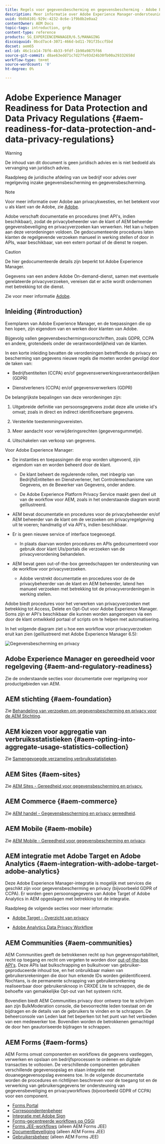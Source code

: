 ```yaml
---
title: Regels voor gegevensbescherming en gegevensbescherming - Adobe Experience Manager-gereedheid
description: Meer informatie over Adobe Experience Manager-ondersteuning voor de verschillende Data Protection and Data Privacy Regulations. Het omvat de algemene gegevensbeschermingsverordening van de EU (GDPR), de California Consumer Privacy Act en hoe te om te voldoen wanneer het uitvoeren van een nieuw AEM project.
uuid: 9b0b8101-929c-4232-8c6e-1f9b8b2e0aa2
contentOwner: AEM Docs
topic-tags: introduction, grdp
content-type: reference
products: SG_EXPERIENCEMANAGER/6.5/MANAGING
discoiquuid: 0bcd7ac4-3071-466d-bd11-701f35ccf5bd
docset: aem65
exl-id: 46c1ca14-78f6-4b33-9fdf-1b90a9875f66
source-git-commit: d8ae63edd71c7d27fe93d24b30fb00a29332658d
workflow-type: tm+mt
source-wordcount: '0'
ht-degree: 0%

---
```


# Adobe Experience Manager Readiness for Data Protection and Data Privacy Regulations {#aem-readiness-for-data-protection-and-data-privacy-regulations}

>[!WARNING]
>
>De inhoud van dit document is geen juridisch advies en is niet bedoeld als vervanging van juridisch advies.
>
>Raadpleeg de juridische afdeling van uw bedrijf voor advies over regelgeving inzake gegevensbescherming en gegevensbescherming.

>[!NOTE]
>
>Voor meer informatie over Adobe aan privacykwesties, en het betekent voor u als klant van de Adobe, zie [Adobe](https://www.adobe.com/privacy.html).

Adobe verschaft documentatie en procedures (met API&#39;s, indien beschikbaar), zodat de privacybeheerder van de klant of AEM beheerder gegevensbeveiliging en privacyverzoeken kan verwerken. Het kan u helpen aan deze verordeningen voldoen. De gedocumenteerde procedures laten klanten de regelgevende verzoeken manueel in werking stellen of door in APIs, waar beschikbaar, van een extern portaal of de dienst te roepen.

>[!CAUTION]
>
>De hier gedocumenteerde details zijn beperkt tot Adobe Experience Manager.
>
>Gegevens van een andere Adobe On-demand-dienst, samen met eventuele gerelateerde privacyverzoeken, vereisen dat er actie wordt ondernomen met betrekking tot die dienst.
>
>Zie voor meer informatie [Adobe](https://www.adobe.com/privacy.html).

## Inleiding {#introduction}

Exemplaren van Adobe Experience Manager, en de toepassingen die op hen lopen, zijn eigendom van en werken door klanten van Adobe.

Bijgevolg vallen gegevensbeschermingsvoorschriften, zoals GDPR, CCPA en andere, grotendeels onder de verantwoordelijkheid van de klanten.

In een korte inleiding bevatten de verordeningen betreffende de privacy en bescherming van gegevens nieuwe regels die moeten worden gevolgd door de taken van:

* Bedrijfsentiteiten (CCPA) en/of gegevensverwerkingsverantwoordelijken (GDPR)

* Dienstverleners (CCPA) en/of gegevensverwerkers (GDPR)

De belangrijkste bepalingen van deze verordeningen zijn:

1. Uitgebreide definitie van persoonsgegevens zodat deze alle unieke id&#39;s omvat; zoals in direct en indirect identificeerbare gegevens.

2. Versterkte toestemmingsvereisten.

3. Meer aandacht voor verwijderingsrechten (gegevensgummetje).

4. Uitschakelen van verkoop van gegevens.

Voor Adobe Experience Manager:

* De instanties en toepassingen die erop worden uitgevoerd, zijn eigendom van en worden beheerd door de klant.

   * De klant beheert de regulerende rollen, met inbegrip van BedrijfsEntiteiten en Dienstverlener, het Controlemechanisme van Gegevens, en de Bewerker van Gegevens, onder andere.

   * De Adobe Experience Platform Privacy Service maakt geen deel uit van de workflow voor AEM, zoals in het onderstaande diagram wordt geïllustreerd.

* AEM bevat documentatie en procedures voor de privacybeheerder en/of AEM beheerder van de klant om de verzoeken om privacyregelgeving uit te voeren; handmatig of via API&#39;s, indien beschikbaar.

* Er is geen nieuwe service of interface toegevoegd.

   * In plaats daarvan worden procedures en APIs gedocumenteerd voor gebruik door klant UIs/portals die verzoeken van de privacyverordening behandelen.

* AEM bevat geen out-of-the-box gereedschappen ter ondersteuning van de workflow voor privacyverzoeken.

   * Adobe verstrekt documentatie en procedures voor de de privacybeheerder van de klant en AEM beheerder, latend hen manueel verzoeken met betrekking tot de privacyverordeningen in werking stellen.

Adobe biedt procedures voor het verwerken van privacyverzoeken met betrekking tot Access, Delete en Opt-Out voor Adobe Experience Manager. Soms zijn er API&#39;s beschikbaar die kunnen worden aangeroepen via een door de klant ontwikkeld portaal of scripts om te helpen met automatisering.

In het volgende diagram ziet u hoe een workflow voor privacyverzoeken eruit kan zien (geïllustreerd met Adobe Experience Manager 6.5):

![Gegevensbescherming en privacy](assets/data-protection-and-privacy-01.png)

## Adobe Experience Manager en gereedheid voor regelgeving {#aem-and-regulatory-readiness}

Zie de onderstaande secties voor documentatie over regelgeving voor productgebieden van AEM.

## AEM stichting {#aem-foundation}

Zie [Behandeling van verzoeken om gegevensbescherming en privacy voor de AEM Stichting](/help/sites-administering/handling-gdpr-requests-for-aem-platform.md).

## AEM kiezen voor aggregatie van verbruiksstatistieken {#aem-opting-into-aggregate-usage-statistics-collection}

Zie [Samengevoegde verzameling verbruiksstatistieken](/help/sites-deploying/opt-in-aggregated-usage-statistics.md).

## AEM Sites {#aem-sites}

Zie [AEM Sites - Gereedheid voor gegevensbescherming en privacy.](/help/sites-administering/gdpr-compliance-sites.md)

## AEM Commerce {#aem-commerce}

Zie [AEM handel - Gegevensbescherming en privacy gereedheid](/help/sites-administering/gdpr-compliance-commerce.md).

## AEM Mobile {#aem-mobile}

Zie [AEM Mobile - Gereedheid voor gegevensbescherming en privacy](/help/mobile/aem-mobile-gdpr-compliance.md).

## AEM integratie met Adobe Target en Adobe Analytics {#aem-integration-with-adobe-target-adobe-analytics}

Deze Adobe Experience Manager-integratie is mogelijk met services die geschikt zijn voor gegevensbescherming en privacy (bijvoorbeeld GDPR of CCPA). Er worden geen persoonsgegevens van Adobe Target of Adobe Analytics in AEM opgeslagen met betrekking tot de integratie.

Raadpleeg de volgende secties voor meer informatie:

* [Adobe Target - Overzicht van privacy](https://developer.adobe.com/target/before-implement/privacy/cmp-privacy-and-general-data-protection-regulation/?lang=en)

* [Adobe Analytics Data Privacy Workflow](https://experienceleague.adobe.com/docs/analytics/admin/admin-tools/data-governance/an-gdpr-workflow.html)

## AEM Communities {#aem-communities}

AEM Communities geeft de betrokkenen recht op hun gegevensportabiliteit, recht op toegang en recht om vergeten te worden door [out-of-the-box API&#39;s](/help/communities/user-ugc-management-service.md). Deze APIs laat bulkschrapping en bulkuitvoer van gebruiker-geproduceerde inhoud toe, en het onbruikbaar maken van gebruikersrekeningen die door hun erkende IDs worden geïdentificeerd. Nochtans, is de permanente schrapping van gebruikersrekening realiseerbaar door gebruikersknoop in CRXDE Lite te schrappen, die de behoefte van gemakkelijke Opt-out van het systeem richt.

Bovendien biedt AEM Communities privacy door ontwerp toe te schrijven aan zijn BulkModeration console, die bevoorrechte leden toestaat om de bijdragen en de details van de gebruikers te vinden en te schrappen. De beheerconsole van Leden laat het beperken tot het punt van het verbieden van een medewerker toe. Bovendien worden de betrokkenen gemachtigd de door hen geautoriseerde bijdragen te schrappen.

## AEM Forms {#aem-forms}

AEM Forms omvat componenten en workflows die gegevens vastleggen, verwerken en opslaan om bedrijfsprocessen te ordenen en digitale transacties te voltooien. De verschillende componenten gebruiken verschillende gegevensopslag en staan integratie met douanegegevensopslag eveneens toe. In de volgende documentatie worden de procedures en richtlijnen beschreven voor de toegang tot en de verwerking van gebruikersgegevens ter ondersteuning van gegevensbeveiliging en privacyworkflows (bijvoorbeeld GDPR of CCPA) voor een component.

* [Forms Portal](/help/forms/using/forms-portal-handling-user-data.md)
* [Correspondentenbeheer](/help/forms/using/correspondence-management-handling-user-data.md)
* [Integratie met Adobe Sign](/help/forms/using/integration-adobe-sign-handling-user-data.md)
* [Forms-gecentreerde workflows op OSGi](/help/forms/using/forms-workflow-osgi-handling-user-data.md)
* [Forms JEE-workflows](/help/forms/using/forms-workflow-jee-handling-user-data.md) (alleen AEM Forms JEE)
* [Documentbeveiliging](/help/forms/using/document-security-handling-user-data.md) (alleen AEM Forms JEE)
* [Gebruikersbeheer](/help/forms/using/user-management-handling-user-data.md) (alleen AEM Forms JEE)
